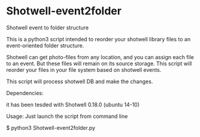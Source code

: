 # Shotwell-event2folder
Shotwell event to folder structure  

This is a python3 script intended to reorder your shotwell library files to an event-oriented folder structure.  

Shotwell can get photo-files from any location, and you can assign each file to an event. But these files will remain on its source storage.
This script will reorder your files in your file system based on shotwell events.

This script will process shotwell DB and make the changes.

Dependencies:

it has been tesded with Shotwell 0.18.0 (ubuntu 14-10)


Usage:
Just launch the script from command line


$ python3 Shotwell-event2folder.py